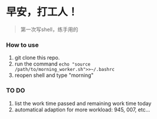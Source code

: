 # 早安，打工人！
> 第一次写shell，练手用的

### How to use
1. git clone this repo.
2. run the command ```echo "source /path/to/morning_worker.sh">>~/.bashrc```
3. reopen shell and type "morning"

### TO DO
1. list the work time passed and remaining work time today
2. automatical adaption for more workload: 945, 007, etc...
